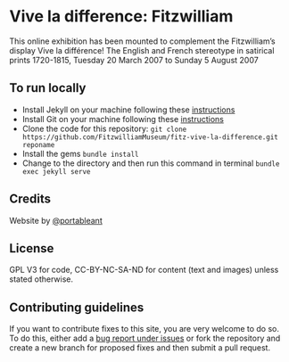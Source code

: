 # Vive la difference: Fitzwilliam

This online exhibition has been mounted to complement the Fitzwilliam’s display Vive la différence! The English and French stereotype in satirical prints 1720-1815, Tuesday 20 March 2007 to Sunday 5 August 2007

## To run locally

* Install Jekyll on your machine following these [instructions](https://jekyllrb.com/docs/installation/)
* Install Git on your machine following these [instructions](https://git-scm.com/book/en/v2/Getting-Started-Installing-Git)
* Clone the code for this repository:
   `git clone https://github.com/FitzwilliamMuseum/fitz-vive-la-difference.git reponame`
* Install the gems
   `bundle install`
* Change to the directory and then run this command in terminal `bundle exec jekyll serve`


## Credits

Website by [@portableant](https://github.com/portableant)

## License

GPL V3 for code, CC-BY-NC-SA-ND for content (text and images) unless stated otherwise.

## Contributing guidelines

If you want to contribute fixes to this site, you are very welcome to do so. To do this, either add a [bug report under issues](https://github.com/FitzwilliamMuseum/fitz-vive-la-difference/issues) or fork the repository and create a new branch for proposed fixes and then submit a pull request.
